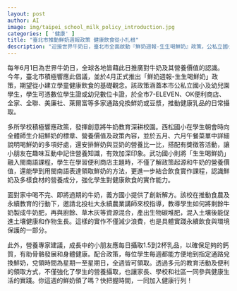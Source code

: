 ```yaml
---
layout: post
author: AI
image: img/taipei_school_milk_policy_introduction.jpg
categories: [ '健康' ]
title: "臺北市推動鮮奶週報政策 健康飲食從小扎根"
description: "迎接世界牛奶日，臺北市全面啟動『鮮奶週報-生生喝鮮奶』政策，公私立國小及幼兒園學童憑證可於多家便利通路兌換鮮奶或豆漿。全市學校結合創意教學，從營養教育到永續實作，推動孩子健康飲食及環保意識，社區與家長共襄盛舉，打造全方位營養新生活。"
---
```

每年6月1日為世界牛奶日，全球各地皆藉此日推廣對牛奶及其營養價值的認識。今年，臺北市積極響應此倡議，並於4月正式推出「鮮奶週報-生生喝鮮奶」政策，期望從小建立學童健康飲食的基礎觀念。該政策涵蓋本市公私立國小及幼兒園學生，學生可憑數位學生證或幼兒數位卡證，於全市7-ELEVEN、OK便利商店、全家、全聯、美廉社、萊爾富等多家通路兌換鮮奶或豆漿，推動健康乳品的日常攝取。

多所學校積極響應政策，發揮創意將牛奶教育深耕校園。西松國小在學生朝會時向全體師生介紹鮮奶的標章、營養價值及政策內容，並於五月、六月午餐菜單中詳細說明喝鮮奶的多項好處，還安排鮮奶與豆奶的營養比一比，搭配有獎徵答活動，讓小朋友在趣味互動中記住營養知識，有效加深印象。武功國小則將「生生喝鮮奶」融入閩南語課程，學生在學習便利商店主題時，不僅了解政策起源和牛奶的營養價值，還能學到用閩南語表達領取鮮奶的方法，更進一步結合飲食實作課程，認識鮮奶及多樣食材的營養成分，強化學生對健康飲食的實作能力。

面對家中喝不完、即將過期的牛奶，義方國小提供了創新解方。該校在推動食農及永續教育的行動下，邀請北投社大永續農業講師來校指導，教導學生如何將剩餘牛奶製成牛奶肥，再與廚餘、草木灰等資源混合，產出生物碳堆肥，混入土壤後能促進土壤健康和作物生長。這樣的實作不僅減少浪費，也是具體實踐永續飲食與環境保護的一部分。

此外，營養專家建議，成長中的小朋友應每日攝取1.5到2杯乳品，以確保足夠的鈣質，有助骨骼發展和身體健康。配合政策，每位學生每週都能方便地到指定通路兌換鮮奶，兌領時間為星期一至星期日，全週皆可領取。透過多元的教育活動及便利的領取方式，不僅強化了學生的營養攝取，也讓家長、學校和社區一同參與健康生活的實踐。你這週的鮮奶領了嗎？快把握時間，一同加入健康行列！